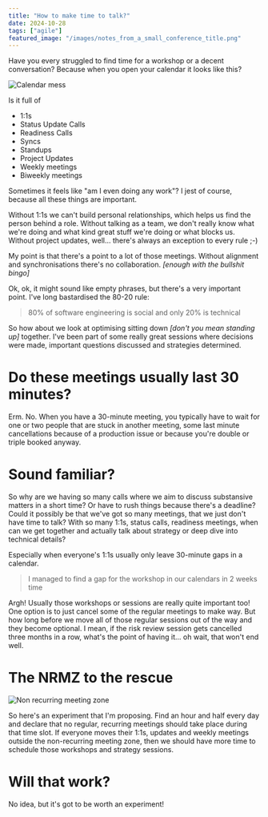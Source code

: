 ```yaml
---
title: "How to make time to talk?"
date: 2024-10-28
tags: ["agile"]
featured_image: "/images/notes_from_a_small_conference_title.png"
---
```


Have you every struggled to find time for a workshop or a decent conversation? Because when you open your
calendar it looks like this?

![Calendar mess](/images/non_recurring_meeting_zone_calendar_mess.png)

Is it full of 

- 1:1s
- Status Update Calls
- Readiness Calls
- Syncs
- Standups
- Project Updates
- Weekly meetings
- Biweekly meetings

Sometimes it feels like "am I even doing any work"? I jest of course, because all these things are important. 

Without 1:1s we can't build personal relationships, which helps us find the person behind a role. Without
talking as a team, we don't really know what we're doing and what kind great stuff we're doing or what blocks
us. Without project updates, well... there's always an exception to every rule ;-)

My point is that there's a point to a lot of those meetings. Without alignment and synchronisations there's no
collaboration. _\[enough with the bullshit bingo]_

Ok, ok, it might sound like empty phrases, but there's a very important point. I've long bastardised the 80-20 rule:

> 80% of software engineering is social and only 20% is technical

So how about we look at optimising sitting down _\[don't you mean standing up]_ together. I've been part of some
really great sessions where decisions were made, important questions discussed and strategies determined. 

# Do these meetings usually last 30 minutes?

Erm. No. When you have a 30-minute meeting, you typically have to wait for one or two people that are stuck in another
meeting, some last minute cancellations because of a production issue or because you're double or triple booked anyway.

# Sound familiar?

So why are we having so many calls where we aim to discuss substansive matters in a short time? Or have to rush things
because there's a deadline? Could it possibly be that we've got so many meetings, that we just don't have time
to talk? With so many 1:1s, status calls, readiness meetings, when can we get together and actually talk about
strategy or deep dive into technical details?

Especially when everyone's 1:1s usually only leave 30-minute gaps in a calendar.

> I managed to find a gap for the workshop in our calendars in 2 weeks time

Argh! Usually those workshops or sessions are really quite important too! One option is to just cancel some of the
regular meetings to make way. But how long before we move all of those regular sessions out of the way and they become
optional. I mean, if the risk review session gets cancelled three months in a row, what's the point of having it... 
oh wait, that won't end well.

# The NRMZ to the rescue

![Non recurring meeting zone](/images/non_recurring_meeting_zone_banner.jpg)

So here's an experiment that I'm proposing. Find an hour and half every day and declare that no regular, recurring
meetings should take place during that time slot. If everyone moves their 1:1s, updates and weekly meetings outside
the non-recurring meeting zone, then we should have more time to schedule those workshops and strategy sessions.

# Will that work?

No idea, but it's got to be worth an experiment!
